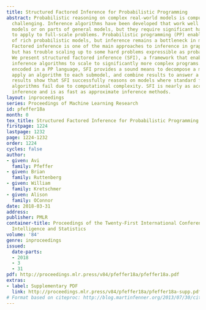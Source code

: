 ```yaml
---
title: Structured Factored Inference for Probabilistic Programming
abstract: Probabilistic reasoning on complex real-world models is computationally
  challenging. Inference algorithms have been developed that work well on specific
  models or on parts of general models, but they require significant hand-engineering
  to apply to full-scale problems. Probabilistic programming (PP) enables the expression
  of rich probabilistic models, but inference remains a bottleneck in many applications.
  Factored inference is one of the main approaches to inference in graphical models,
  but has trouble scaling up to some hard problems expressible as probabilistic programs.
  We present structured factored inference (SFI), a framework that enables factored
  inference algorithms to scale to significantly more complex programs. Using models
  encoded in a PP language, SFI provides a sound means to decompose a model into submodels,
  apply an algorithm to each submodel, and combine results to answer a query. Our
  results show that SFI successfully reasons on models where standard factored inference
  algorithms fail due to computational complexity. SFI is nearly as accurate as exact
  inference and is as fast as approximate inference methods.
layout: inproceedings
series: Proceedings of Machine Learning Research
id: pfeffer18a
month: 0
tex_title: Structured Factored Inference for Probabilistic Programming
firstpage: 1224
lastpage: 1232
page: 1224-1232
order: 1224
cycles: false
author:
- given: Avi
  family: Pfeffer
- given: Brian
  family: Ruttenberg
- given: William
  family: Kretschmer
- given: Alison
  family: OConnor
date: 2018-03-31
address: 
publisher: PMLR
container-title: Proceedings of the Twenty-First International Conference on Artficial
  Intelligence and Statistics
volume: '84'
genre: inproceedings
issued:
  date-parts:
  - 2018
  - 3
  - 31
pdf: http://proceedings.mlr.press/v84/pfeffer18a/pfeffer18a.pdf
extras:
- label: Supplementary PDF
  link: http://proceedings.mlr.press/v84/pfeffer18a/pfeffer18a-supp.pdf
# Format based on citeproc: http://blog.martinfenner.org/2013/07/30/citeproc-yaml-for-bibliographies/
---
```

